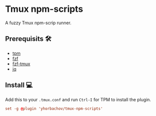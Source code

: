 # Tmux npm-scripts

A fuzzy Tmux npm-scrip runner.


## Prerequisits 🛠️

- [tpm](https://github.com/tmux-plugins/tpm)
- [fzf](https://github.com/junegunn/fzf)
- [fzf-tmux](https://github.com/junegunn/fzf#fzf-tmux-script)
- [jq](https://github.com/jqlang/jq)

## Install 💻

Add this to your `.tmux.conf` and run `Ctrl-I` for TPM to install the plugin.

```conf
set -g @plugin 'yhorbachov/tmux-npm-scripts'
```

